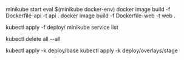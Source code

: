 minikube start
eval $(minikube docker-env)
docker image build -f Dockerfile-api -t api .
docker image build -f Dockerfile-web -t web .

kubectl apply -f deploy/
minikube service list

kubectl delete all --all

kubectl apply -k deploy/base
kubectl apply -k deploy/overlays/stage

